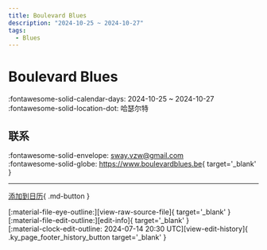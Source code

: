 ```yaml
---
title: Boulevard Blues
description: "2024-10-25 ~ 2024-10-27"
tags:
  - Blues
---
```


# Boulevard Blues 

:fontawesome-solid-calendar-days: 2024-10-25 ~ 2024-10-27  
:fontawesome-solid-location-dot: 哈瑟尔特  

## 联系

:fontawesome-solid-envelope: <sway.vzw@gmail.com>  
:fontawesome-solid-globe: <https://www.boulevardblues.be>{ target='_blank' }  

---

[添加到日历](https://swing.news/ics/zh-Hans/2024/be/boulevard-blues-2024.ics){ .md-button }

<div class="ky_page_footer" markdown>
<div class="ky_page_footer_trailing" markdown="span">
[:material-file-eye-outline:][view-raw-source-file]{ target='_blank' }
[:material-file-edit-outline:][edit-info]{ target='_blank' }
</div>
<div class="ky_page_footer_leading" markdown="span">
[:material-clock-edit-outline: 2024-07-14 20:30 UTC][view-edit-history]{ .ky_page_footer_history_button target='_blank' }
</div>
</div>

[view-raw-source-file]: https://github.com/swingdance/events/blob/main/2024/be/boulevard-blues-2024.json "查看原始源文件"
[edit-info]: https://github.com/swingdance/events/issues/new?assignees=&labels=update+event&projects=&template=03-update_entity.yml&title=%5B2024%2Fbe%5D%20Boulevard%20Blues&region=be&year=2024&id=boulevard-blues-2024&name=Boulevard%20Blues&org_id= "编辑信息"

[view-edit-history]: https://github.com/swingdance/events/commits/main/2024/be/boulevard-blues-2024.json "查看编辑历史"
